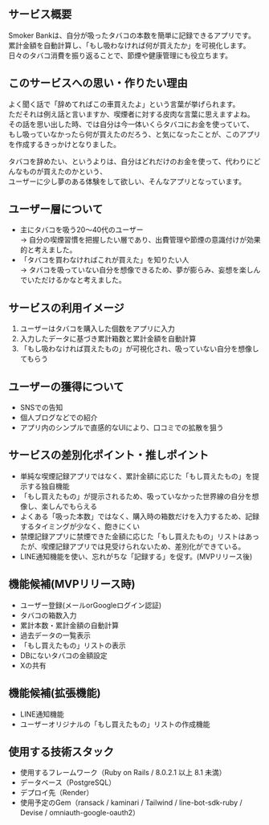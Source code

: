 ## サービス概要
Smoker Bankは、自分が吸ったタバコの本数を簡単に記録できるアプリです。  
累計金額を自動計算し、「もし吸わなければ何が買えたか」を可視化します。  
日々のタバコ消費を振り返ることで、節煙や健康管理にも役立ちます。

## このサービスへの思い・作りたい理由
よく聞く話で「辞めてればこの車買えたよ」という言葉が挙げられます。  
ただそれは例え話と言いますか、喫煙者に対する皮肉な言葉に思えますよね。  
その話を思い出した時、では自分は今一体いくらタバコにお金を使っていて、  
もし吸っていなかったら何が買えたのだろう、と気になったことが、このアプリを作成するきっかけとなりました。  

タバコを辞めたい、というよりは、自分はどれだけのお金を使って、代わりにどんなものが買えたのかという、  
ユーザーに少し夢のある体験をして欲しい、そんなアプリとなっています。  

## ユーザー層について
- 主にタバコを吸う20〜40代のユーザー  
  → 自分の喫煙習慣を把握したい層であり、出費管理や節煙の意識付けが効果的と考えました。  
- 「タバコを買わなければこれが買えた」を知りたい人  
  → タバコを吸っていない自分を想像できるため、夢が膨らみ、妄想を楽しんでいただけるかなと考えました。  

## サービスの利用イメージ
1. ユーザーはタバコを購入した個数をアプリに入力  
2. 入力したデータに基づき累計箱数と累計金額を自動計算  
3. 「もし吸わなければ買えたもの」が可視化され、吸っていない自分を想像してもらう  

## ユーザーの獲得について
- SNSでの告知  
- 個人ブログなどでの紹介  
- アプリ内のシンプルで直感的なUIにより、口コミでの拡散を狙う  

## サービスの差別化ポイント・推しポイント
- 単純な喫煙記録アプリではなく、累計金額に応じた「もし買えたもの」を提示する独自機能  
- 「もし買えたもの」が提示されるため、吸っていなかった世界線の自分を想像し、楽しんでもらえる  
- よくある「吸った本数」ではなく、購入時の箱数だけを入力するため、記録するタイミングが少なく、飽きにくい  
- 禁煙記録アプリに禁煙できた金額に応じた「もし買えたもの」リストはあったが、喫煙記録アプリでは見受けられないため、差別化ができている。  
- LINE通知機能を使い、忘れがちな「記録する」を促す。(MVPリリース後)  

## 機能候補(MVPリリース時)
- ユーザー登録(メールorGoogleログイン認証)  
- タバコの箱数入力  
- 累計本数・累計金額の自動計算  
- 過去データの一覧表示  
- 「もし買えたもの」リストの表示  
- DBにないタバコの金額設定
- Xの共有

## 機能候補(拡張機能)
- LINE通知機能  
- ユーザーオリジナルの「もし買えたもの」リストの作成機能  

## 使用する技術スタック
- 使用するフレームワーク（Ruby on Rails / 8.0.2.1 以上 8.1 未満）
- データベース（PostgreSQL）
- デプロイ先（Render）
- 使用予定のGem（ransack / kaminari / Tailwind / line-bot-sdk-ruby / Devise / omniauth-google-oauth2）